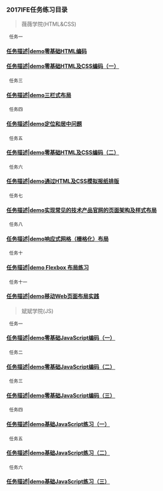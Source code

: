 ### 2017IFE任务练习目录

> 薇薇学院(HTML&CSS)

` 任务一`
 #### [任务描述](http://ife.baidu.com/course/detail/id/90)|[demo零基础HTML编码](http://www.hxvin.me/IFE-/薇薇学院(HTML%26CSS)/IFE1.1/2017IFE1.1.html)
#### [任务描述](http://ife.baidu.com/course/detail/id/92)|[demo零基础HTML及CSS编码（一）](http://www.hxvin.me/IFE-/薇薇学院(HTML&CSS)/IFE1.2/IFE1.2.htm)
` 任务三`
#### [任务描述](http://ife.baidu.com/course/detail/id/94)|[demo三栏式布局](http://www.hxvin.me/IFE-/薇薇学院(HTML&CSS)/IFE1.32/IFE1.32.html)
` 任务四`
#### [任务描述](http://ife.baidu.com/course/detail/id/95)|[demo定位和居中问题](http://www.hxvin.me/IFE-/薇薇学院(HTML&CSS)/IFE1.4/IFE1.4.html)
` 任务五`
#### [任务描述](http://ife.baidu.com/course/detail/id/96)|[demo零基础HTML及CSS编码（二）](http://www.hxvin.me/IFE-/薇薇学院(HTML&CSS)/IFE1.5/IFE1.5.htm)
` 任务六`
#### [任务描述](http://ife.baidu.com/course/detail/id/99)|[demo通过HTML及CSS模拟报纸排版](http://www.hxvin.me/IFE-/薇薇学院(HTML&CSS)/IFE1.6/IFE1.6.html)
` 任务七`
#### [任务描述](http://ife.baidu.com/course/detail/id/102)|[demo实现常见的技术产品官网的页面架构及样式布局](http://www.hxvin.me/IFE-/薇薇学院(HTML&CSS)/IFE1.7/IFE1.7.html)
` 任务八`
#### [任务描述](http://ife.baidu.com/course/detail/id/102)|[demo响应式网格（栅格化）布局](http://www.hxvin.me/IFE-/薇薇学院(HTML&CSS)/IFE1.8/IFE1.8.html)
` 任务十`
#### [任务描述](http://ife.baidu.com/course/detail/id/102)|[demo Flexbox 布局练习](http://www.hxvin.me/IFE-/薇薇学院(HTML&CSS)/IFE1.10/IFE1.10.html)
` 任务十一`
#### [任务描述](http://ife.baidu.com/course/detail/id/102)|[demo移动Web页面布局实践](http://www.hxvin.me/IFE-/薇薇学院(HTML&CSS)/IFE1.11/IFE1.11.html)

> 斌斌学院(JS)

` 任务一`
#### [任务描述](http://ife.baidu.com/course/detail/id/93)|[demo零基础JavaScript编码（一）](http://www.hxvin.me/IFE-/斌斌学院（JS）/IFE2.1/IFE2.1.html)
` 任务二`
#### [任务描述](http://ife.baidu.com/course/detail/id/91)|[demo零基础JavaScript编码（二）](www.hxvin.me/IFE-/斌斌学院（JS）/IFE2.2/IFE2.2.html)
` 任务三`
#### [任务描述](http://ife.baidu.com/course/detail/id/98)|[demo零基础JavaScript编码（三）](www.hxvin.me/IFE-/斌斌学院（JS）/IFE2.3/IFE2.3.html)
` 任务四`
#### [任务描述](http://ife.baidu.com/course/detail/id/103)|[demo基础JavaScript练习（一）](www.hxvin.me/IFE-/斌斌学院（JS）/IFE2.4/IFE2.4.html)
` 任务五`
#### [任务描述](http://ife.baidu.com/course/detail/id/105)|[demo基础JavaScript练习（二）](www.hxvin.me/IFE-/斌斌学院（JS）/IFE2.5/IFE2.5.html)
` 任务六`
#### [任务描述](http://ife.baidu.com/course/detail/id/107)|[demo基础JavaScript练习（三）](www.hxvin.me/IFE-/斌斌学院（JS）/IFE2.6/IFE2.6.html)
